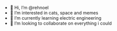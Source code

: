 - 👋 Hi, I’m @rehnoel
- 👀 I’m interested in cats, space and memes
- 🌱 I’m currently learning electric engineering
- 💞️ I’m looking to collaborate on everything i could 

<!---
rehnoel/rehnoel is a ✨ special ✨ repository because its `README.md` (this file) appears on your GitHub profile.
You can click the Preview link to take a look at your changes.
--->
